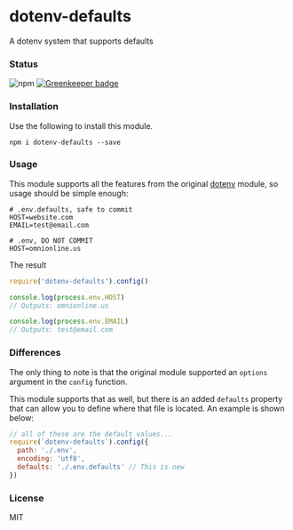 # dotenv-defaults

A dotenv system that supports defaults

### Status

![npm](https://img.shields.io/npm/v/dotenv-defaults.svg)
[![Greenkeeper badge](https://badges.greenkeeper.io/mrsteele/dotenv-defaults.svg)](https://greenkeeper.io/)

### Installation

Use the following to install this module.

```
npm i dotenv-defaults --save
```

### Usage

This module supports all the features from the original [dotenv](https://www.npmjs.com/package/dotenv) module, so usage should be simple enough:

```
# .env.defaults, safe to commit
HOST=website.com
EMAIL=test@email.com
```

```
# .env, DO NOT COMMIT
HOST=omnionline.us
```

The result

```js
require('dotenv-defaults').config()

console.log(process.env.HOST)
// Outputs: omnionline.us

console.log(process.env.EMAIL)
// Outputs: test@email.com
```

### Differences

The only thing to note is that the original module supported an `options` argument in the `config` function.

This module supports that as well, but there is an added `defaults` property that can allow you to define where that file is located. An example is shown below:

```js
// all of these are the default values...
require(`dotenv-defaults`).config({
  path: './.env',
  encoding: 'utf8',
  defaults: './.env.defaults' // This is new
})
```

### License

MIT
